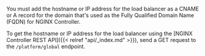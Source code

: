You must add the hostname or IP address for the load balancer as a CNAME or A record for the domain that's used as the Fully Qualified Domain Name (FQDN) for NGINX Controller.

To get the hostname or IP address for the load balancer using the [NGINX Controller REST API]({{< relref "api/_index.md" >}}), send a GET request to the `/platform/global` endpoint.

<!-- Do not remove. Keep this code at the bottom of the include -->
<!-- DOCS-297 -->